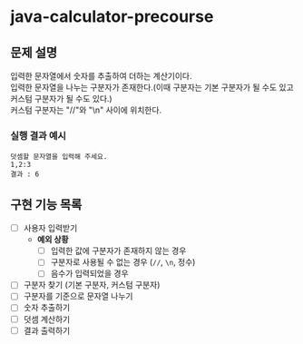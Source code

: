 # java-calculator-precourse

## 문제 설명
입력한 문자열에서 숫자를 추출하여 더하는 계산기이다.    
입력한 문자열을 나누는 구분자가 존재한다.(이때 구분자는 기본 구분자가 될 수도 있고 커스텀 구분자가 될 수도 있다.)    
커스텀 구분자는 "//"와 "\n" 사이에 위치한다.

### 실행 결과 예시

    덧셈할 문자열을 입력해 주세요.
    1,2:3
    결과 : 6

## 구현 기능 목록
- [ ] 사용자 입력받기
  - **예외 상황**
    - [ ] 입력한 값에 구분자가 존재하지 않는 경우
    - [ ] 구분자로 사용될 수 없는 경우 (`//`, `\n`, 정수)
    - [ ] 음수가 입력되었을 경우
- [ ] 구분자 찾기 (기본 구분자, 커스텀 구분자)
- [ ] 구분자를 기준으로 문자열 나누기
- [ ] 숫자 추출하기 
- [ ] 덧셈 계산하기
- [ ] 결과 출력하기